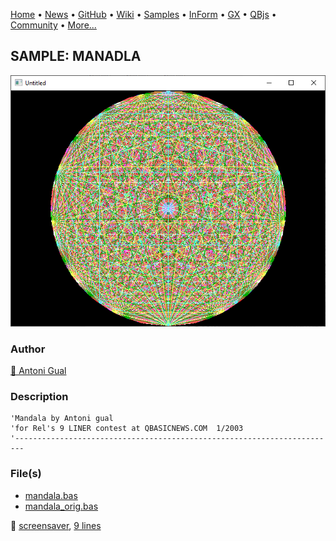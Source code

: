 [Home](https://qb64.com) • [News](../../news.md) • [GitHub](https://github.com/QB64Official/qb64) • [Wiki](wiki.md) • [Samples](../../samples.md) • [InForm](../../inform.md) • [GX](../../gx.md) • [QBjs](../../qbjs.md) • [Community](../../community.md) • [More...](../../more.md)

## SAMPLE: MANADLA

![screenshot.png](img/screenshot.png)

### Author

[🐝 Antoni Gual](../antoni-gual.md) 

### Description

```text
'Mandala by Antoni gual
'for Rel's 9 LINER contest at QBASICNEWS.COM  1/2003
'------------------------------------------------------------------------
```

### File(s)

* [mandala.bas](src/mandala.bas)
* [mandala_orig.bas](src/mandala_orig.bas)

🔗 [screensaver](../screensaver.md), [9 lines](../9-lines.md)
